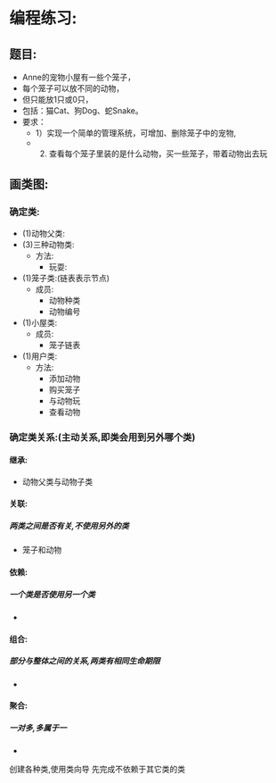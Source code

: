 # 编程练习:
## 题目:
- Anne的宠物小屋有一些个笼子，
- 每个笼子可以放不同的动物，
- 但只能放1只或0只，
- 包括：猫Cat、狗Dog、蛇Snake。
- 要求：
  - 1）实现一个简单的管理系统，可增加、删除笼子中的宠物,
  - 2) 查看每个笼子里装的是什么动物，买一些笼子，带着动物出去玩

## 画类图:
### 确定类:
- (1)动物父类:
- (3)三种动物类:
  - 方法:
    - 玩耍:
- (1)笼子类:(链表表示节点)
  - 成员:
    - 动物种类
    - 动物编号
- (1)小屋类:
  - 成员:
    - 笼子链表
- (1)用户类:
  - 方法:
    - 添加动物
    - 购买笼子
    - 与动物玩
    - 查看动物
### 确定类关系:(主动关系,即类会用到另外哪个类)
#### 继承:
- 动物父类与动物子类
#### 关联:
##### 两类之间是否有关,不使用另外的类
- 笼子和动物
#### 依赖:
##### 一个类是否使用另一个类
- 
#### 组合:
##### 部分与整体之间的关系,两类有相同生命期限
- 
#### 聚合:
##### 一对多,多属于一
- 
创建各种类,使用类向导
先完成不依赖于其它类的类